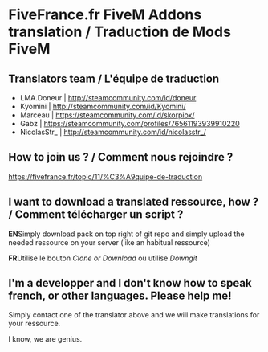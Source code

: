 # **FiveFrance.fr** FiveM Addons translation / Traduction de Mods FiveM

## Translators team / L'équipe de traduction

* LMA.Doneur | http://steamcommunity.com/id/doneur
* Kyomini | http://steamcommunity.com/id/Kyomini/
* Marceau | https://steamcommunity.com/id/skorpiox/
* Gabz | https://steamcommunity.com/profiles/76561193939910220
* NicolasStr_ | http://steamcommunity.com/id/nicolasstr_/

## How to join us ? / Comment nous rejoindre ?

https://fivefrance.fr/topic/11/%C3%A9quipe-de-traduction

## I want to download a translated ressource, how ? / Comment télécharger un script ?

**EN**Simply download pack on top right of git repo and simply upload the needed ressource on your server (like an habitual ressource)

**FR**Utilise le bouton *Clone or Download* ou utilise *Downgit*

## I'm a developper and I don't know how to speak french, or other languages. Please help me!

Simply contact one of the translator above and we will make translations for your ressource.

I know, we are genius.
